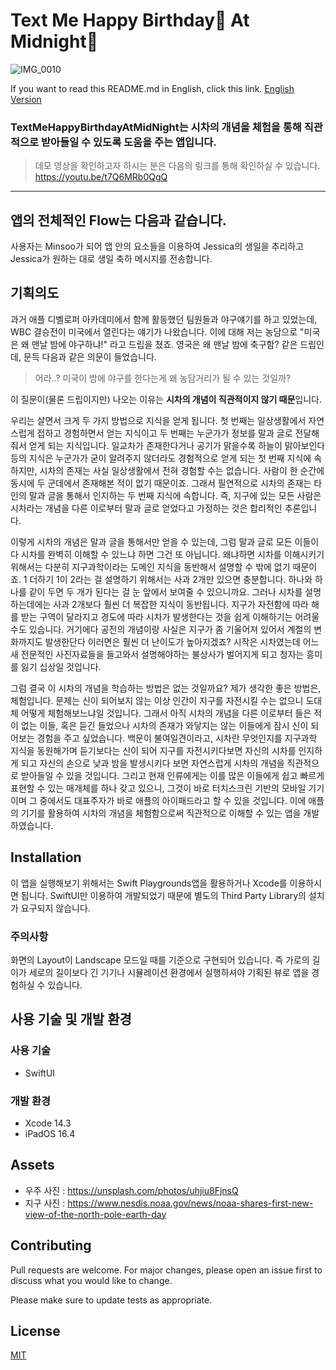# Text Me Happy Birthday🥳 At Midnight🌙 

![IMG_0010](https://user-images.githubusercontent.com/103012763/233689784-0b632461-850e-43bd-ae02-e957ef64c597.PNG)

If you want to read this README.md in English, click this link. [English Version](https://github.com/GroundDev/Swift-Student-Challenge-WWDC23/blob/main/README.md)

### TextMeHappyBirthdayAtMidNight는 시차의 개념을 체험을 통해 직관적으로 받아들일 수 있도록 도움을 주는 앱입니다.

> 데모 영상을 확인하고자 하시는 분은 다음의 링크를 통해 확인하실 수 있습니다.   
https://youtu.be/t7Q6MRb0QgQ
---

## 앱의 전체적인 Flow는 다음과 같습니다. 
사용자는 Minsoo가 되어 앱 안의 요소들을 이용하여 Jessica의 생일을 추리하고 Jessica가 원하는 대로 생일 축하 메시지를 전송합니다.   

## 기획의도
과거 애플 디벨로퍼 아카데미에서 함께 활동했던 팀원들과 야구얘기를 하고 있었는데, WBC 결승전이 미국에서 열린다는 얘기가 나왔습니다. 이에 대해 저는 농담으로 "미국은 왜 맨날 밤에 야구하냐!" 라고 드립을 쳤죠. 영국은 왜 맨날 밤에 축구함? 같은 드립인데, 문득 다음과 같은 의문이 들었습니다. 
> 어라..? 미국이 밤에 야구를 한다는게 왜 농담거리가 될 수 있는 것일까?    

이 질문이(물론 드립이지만) 나오는 이유는 **시차의 개념이 직관적이지 않기 때문**입니다.   

우리는 살면서 크게 두 가지 방법으로 지식을 얻게 됩니다. 첫 번째는 일상생활에서 자연스럽게 접하고 경험하면서 얻는 지식이고 두 번째는 누군가가 정보를 말과 글로 전달해줘서 얻게 되는 지식입니다. 일교차가 존재한다거나 공기가 맑을수록 하늘이 맑아보인다 등의 지식은 누군가가 굳이 알려주지 않더라도 경험적으로 얻게 되는 첫 번째 지식에 속하지만, 시차의 존재는 사실 일상생활에서 전혀 경험할 수는 없습니다. 사람이 한 순간에 동시에 두 군데에서 존재해본 적이 없기 때문이죠. 그래서 필연적으로 시차의 존재는 타인의 말과 글을 통해서 인지하는 두 번째 지식에 속합니다. 즉, 지구에 있는 모든 사람은 시차라는 개념을 다른 이로부터 말과 글로 얻었다고 가정하는 것은 합리적인 추론입니다.

이렇게 시차의 개념은 말과 글을 통해서만 얻을 수 있는데, 그럼 말과 글로 모든 이들이 다 시차를 완벽히 이해할 수 있느냐 하면 그건 또 아닙니다. 왜냐하면 시차를 이해시키기 위해서는 다분히 지구과학이라는 도메인 지식을 동반해서 설명할 수 밖에 없기 때문이죠. 1 더하기 1이 2라는 걸 설명하기 위해서는 사과 2개만 있으면 충분합니다. 하나와 하나를 같이 두면 두 개가 된다는 걸 눈 앞에서 보여줄 수 있으니까요. 그러나 시차를 설명하는데에는 사과 2개보다 훨씬 더 복잡한 지식이 동반됩니다. 지구가 자전함에 따라 해를 받는 구역이 달라지고 경도에 따라 시차가 발생한다는 것을 쉽게 이해하기는 어려울 수도 있습니다. 거기에다 공전의 개념이랑 사실은 지구가 좀 기울어져 있어서 계절의 변화까지도 발생한단다 이러면은 훨씬 더 난이도가 높아지겠죠? 시작은 시차였는데 어느새 전문적인 사진자료들을 들고와서 설명해야하는 불상사가 벌어지게 되고 청자는 흥미를 잃기 십상일 것입니다.

그럼 결국 이 시차의 개념을 학습하는 방법은 없는 것일까요? 제가 생각한 좋은 방법은, 체험입니다. 문제는 신이 되어보지 않는 이상 인간이 지구를 자전시킬 수는 없으니 도대체 어떻게 체험해보느냐일 것입니다.
그래서 아직 시차의 개념을 다른 이로부터 들은 적이 없는 이들, 혹은 듣긴 들었으나 시차의 존재가 와닿지는 않는 이들에게 잠시 신이 되어보는 경험을 주고 싶었습니다. 백문이 불여일견이라고, 시차란 무엇인지를 지구과학 지식을 동원해가며 듣기보다는 신이 되어 지구를 자전시키다보면 자신의 시차를 인지하게 되고 자신의 손으로 낮과 밤을 발생시키다 보면 자연스럽게 시차의 개념을 직관적으로 받아들일 수 있을 것입니다. 그리고 현재 인류에게는 이를 많은 이들에게 쉽고 빠르게 표현할 수 있는 매개체를 하나 갖고 있으니, 그것이 바로 터치스크린 기반의 모바일 기기이며 그 중에서도 대표주자가 바로 애플의 아이패드라고 할 수 있을 것입니다. 이에 애플의 기기를 활용하여 시차의 개념을 체험함으로써 직관적으로 이해할 수 있는 앱을 개발하였습니다.

## Installation
이 앱을 실행해보기 위해서는 Swift Playgrounds앱을 활용하거나 Xcode를 이용하시면 됩니다. SwiftUI만 이용하여 개발되었기 때문에 별도의 Third Party Library의 설치가 요구되지 않습니다.

### 주의사항
화면의 Layout이 Landscape 모드일 때를 기준으로 구현되어 있습니다. 즉 가로의 길이가 세로의 길이보다 긴 기기나 시뮬레이션 환경에서 실행하셔야 기획된 뷰로 앱을 경험하실 수 있습니다.

## 사용 기술 및 개발 환경
### 사용 기술
- SwiftUI
### 개발 환경
- Xcode 14.3
- iPadOS 16.4

## Assets
- 우주 사진 : https://unsplash.com/photos/uhjiu8FjnsQ
- 지구 사진 : https://www.nesdis.noaa.gov/news/noaa-shares-first-new-view-of-the-north-pole-earth-day

## Contributing

Pull requests are welcome. For major changes, please open an issue first
to discuss what you would like to change.

Please make sure to update tests as appropriate.

## License

[MIT](https://opensource.org/license/mit/)

